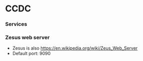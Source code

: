 # CCDC

### Services

### Zesus web server
- Zesus is also https://en.wikipedia.org/wiki/Zeus_Web_Server
- Default port: 9090
